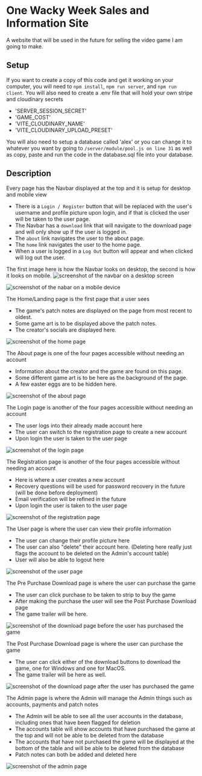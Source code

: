 # One Wacky Week Sales and Information Site

A website that will be used in the future for selling the video game I am going to make.

## Setup

If you want to create a copy of this code and get it working on your computer, you will need to `npm install`, `npm run server`, and `npm run client`. You will also need to create a .env file that will hold your own stripe and cloudinary secrets
- 'SERVER_SESSION_SECRET'
- 'GAME_COST'
- 'VITE_CLOUDINARY_NAME'
- 'VITE_CLOUDINARY_UPLOAD_PRESET'

You will also need to setup a database called 'alex' or you can change it to whatever you want by going to `/server/module/pool.js on line 31` as well as copy, paste and run the code in the database.sql file into your database.

## Description

Every page has the Navbar displayed at the top and it is setup for desktop and mobile view
- There is a `Login / Register` button that will be replaced with the user's username and profile picture upon login, and if that is clicked the user will be taken to the user page.
- The Navbar has a `download` link that will navigate to the download page and will only show up if the user is logged in.
- The `about` link navigates the user to the about page.
- The `home` link navigates the user to the home page.
- When a user is logged in a `Log Out` button will appear and when clicked will log out the user.

The first image here is how the Navbar looks on desktop, the second is how it looks on mobile.
![screenshot of the navbar on a desktop screen](./public/wireframes/navExp.png)

![screenshot of the nabar on a mobile device](./public/wireframes/navCond.png)

The Home/Landing page is the first page that a user sees
- The game's patch notes are displayed on the page from most recent to oldest.
- Some game art is to be displayed above the patch notes.
- The creator's socials are displayed here.

![screenshot of the home page](./public/wireframes/home.png)

The About page is one of the four pages accessible without needing an account
- Information about the creator and the game are found on this page.
- Some different game art is to be here as the background of the page.
- A few easter eggs are to be hidden here.

![screenshot of the about page](./public/wireframes/about.png)

The Login page is another of the four pages accessible without needing an account
- The user logs into their already made account here
- The user can switch to the registration page to create a new account
- Upon login the user is taken to the user page

![screenshot of the login page](./public/wireframes/login.png)

The Registration page is another of the four pages accessible without needing an account
- Here is where a user creates a new account
- Recovery questions will be used for password recovery in the future (will be done before deployment)
- Email verification will be refined in the future
- Upon login the user is taken to the user page

![screenshot of the registration page](./public/wireframes/register.png)

The User page is where the user can view their profile information
- The user can change their profile picture here
- The user can also "delete" their account here. (Deleting here really just flags the account to be deleted on the Admin's account table)
- User will also be able to logout here

![screenshot of the user page](./public/wireframes/user.png)

The Pre Purchase Download page is where the user can purchase the game
- The user can click purchase to be taken to strip to buy the game
- After making the purchase the user will see the Post Purchase Download page
- The game trailer will be here.

![screenshot of the download page before the user has purchased the game](./public/wireframes/preDownload.png)

The Post Purchase Download page is where the user can purchase the game
- The user can click either of the download buttons to download the game, one for Windows and one for MacOS.
- The game trailer will be here as well.

![screenshot of the download page after the user has purchased the game](./public/wireframes/postDownload.png)

The Admin page is where the Admin will manage the Admin things such as accounts, payments and patch notes
- The Admin will be able to see all the user accounts in the database, including ones that have been flagged for deletion
- The accounts table will show accounts that have purchased the game at the top and will not be able to be deleted from the database
- The accounts that have not purchased the game will be displayed at the bottom of the table and will be able to be deleted from the database
- Patch notes can both be added and deleted here

![screenshot of the admin page](./public/wireframes/admin.png)